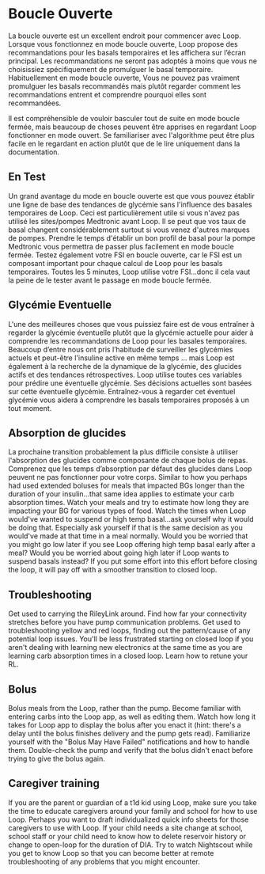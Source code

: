 # Boucle Ouverte

La boucle ouverte est un excellent endroit pour commencer avec Loop. Lorsque vous fonctionnez en mode boucle ouverte, Loop propose des recommandations pour les basals temporaires et les affichera sur l’écran principal.  Les recommandations ne seront pas adoptés à moins que vous ne choisissiez spécifiquement de promulguer le basal temporaire.  Habituellement en mode boucle ouverte, Vous ne pouvez pas vraiment promulguer les basals recommandés mais plutôt regarder comment les recommandations entrent et comprendre pourquoi elles sont recommandées.

Il est compréhensible de vouloir basculer tout de suite en mode boucle fermée, mais beaucoup de choses peuvent être apprises en regardant Loop fonctionner en mode ouvert.  Se familiariser avec l'algorithme peut être plus facile en le regardant en action plutôt que de le lire uniquement dans la documentation.

## En Test

Un grand avantage du mode en boucle ouverte est que vous pouvez établir une ligne de base des tendances de glycémie sans l'influence des basales temporaires de Loop.  Ceci est particulièrement utile si vous n'avez pas utilisé les sites/pompes Medtronic avant Loop.  Il se peut que vos taux de basal changent considérablement surtout si vous venez d'autres marques de pompes.  Prendre le temps d'établir un bon profil de basal pour la pompe Medtronic vous permettra de passer plus facilement en mode boucle fermée.  Testez également votre FSI en boucle ouverte, car le FSI est un composant important pour chaque calcul de Loop pour les basals temporaires.  Toutes les 5 minutes, Loop utilise votre FSI...donc il cela vaut la peine de le tester avant le passage en mode boucle fermée.

## Glycémie Eventuelle

L'une des meilleures choses que vous puissiez faire est de vous entraîner à regarder la glycémie éventuelle plutôt que la glycémie actuelle pour aider à comprendre les recommandations de Loop pour les basales temporaires.  Beaucoup d’entre nous ont pris l’habitude de surveiller les glycémies actuels et peut-être l'insuline active en même temps ... mais Loop est également à la recherche de la dynamique de la glycémie, des glucides actifs et des tendances rétrospectives.  Loop utilise toutes ces variables pour prédire une éventuelle glycémie.  Ses décisions actuelles sont basées sur cette éventuelle glycémie.  Entraînez-vous à regarder cet éventuel glycémie vous aidera à comprendre les basals temporaires proposés à un tout moment.

## Absorption de glucides

La prochaine transition probablement la plus difficile consiste à utiliser l'absorption des glucides comme composante de chaque bolus de repas.  Comprenez que les temps d’absorption par défaut des glucides dans Loop peuvent ne pas fonctionner pour votre corps.  Similar to how you perhaps had used extended boluses for meals that impacted BGs longer than the duration of your insulin...that same idea applies to estimate your carb absorption times.  Watch your meals and try to estimate how long they are impacting your BG for various types of food.  Watch the times when Loop would've wanted to suspend or high temp basal...ask yourself why it would be doing that.  Especially ask yourself if that is the same decision as you would've made at that time in a meal normally.  Would you be worried that you might go low later if you see Loop offering high temp basal early after a meal?  Would you be worried about going high later if Loop wants to suspend basals instead?  If you put some effort into this effort before closing the loop, it will pay off with a smoother transition to closed loop.

## Troubleshooting

Get used to carrying the RileyLink around.  Find how far your connectivity stretches before you have pump communication problems.  Get used to troubleshooting yellow and red loops, finding out the pattern/cause of any potential loop issues.  You'll be less frustrated starting on closed loop if you aren't dealing with learning new electronics at the same time as you are learning carb absorption times in a closed loop.  Learn how to retune your RL.

## Bolus

Bolus meals from the Loop, rather than the pump.  Become familiar with entering carbs into the Loop app, as well as editing them.  Watch how long it takes for Loop app to display the bolus after you enact it (hint: there's a delay until the bolus finishes delivery and the pump gets read).  Familiarize yourself with the "Bolus May Have Failed" notifications and how to handle them.  Double-check the pump and verify that the bolus didn't enact before trying to give the bolus again.

## Caregiver training

If you are the parent or guardian of a t1d kid using Loop, make sure you take the time to educate caregivers around your family and school for how to use Loop.  Perhaps you want to draft individualized quick info sheets for those caregivers to use with Loop.  If your child needs a site change at school, school staff or your child need to know how to delete reservoir history or change to open-loop for the duration of DIA.  Try to watch Nightscout while you get to know Loop so that you can become better at remote troubleshooting of any problems that you might encounter.
